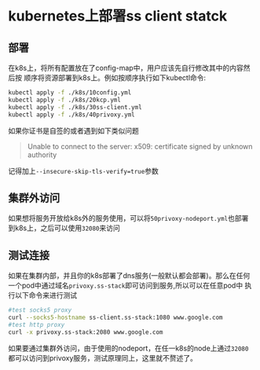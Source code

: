 # kubernetes上部署ss client statck

## 部署

在k8s上，将所有配置放在了config-map中，用户应该先自行修改其中的内容然后按
顺序将资源部署到k8s上。例如按顺序执行如下kubectl命令:

```bash
kubectl apply -f ./k8s/10config.yml
kubectl apply -f ./k8s/20kcp.yml
kubectl apply -f ./k8s/30ss-client.yml
kubectl apply -f ./k8s/40privoxy.yml
```

如果你证书是自签的或者遇到如下类似问题
>Unable to connect to the server: x509: certificate signed by unknown authority

记得加上`--insecure-skip-tls-verify=true`参数

## 集群外访问

如果想将服务开放给k8s外的服务使用，可以将`50privoxy-nodeport.yml`也部署
到k8s上，之后可以使用`32080`来访问

## 测试连接

如果在集群内部，并且你的k8s部署了dns服务(一般默认都会部署)。那么在任何
一个pod中通过域名`privoxy.ss-stack`即可访问到服务,所以可以在任意pod中
执行以下命令来进行测试

```bash
#test socks5 proxy 
curl --socks5-hostname ss-client.ss-stack:1080 www.google.com
#test http proxy 
curl -x privoxy.ss-stack:2080 www.google.com
```

如果要通过集群外访问，由于使用的nodeport，在任一k8s的node上通过`32080`
都可以访问到privoxy服务，测试原理同上，这里就不赘述了。